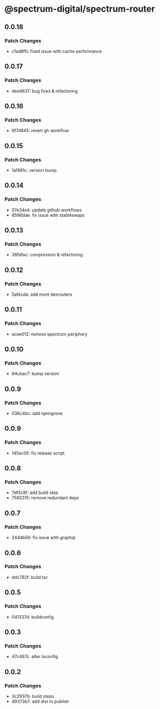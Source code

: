 # @spectrum-digital/spectrum-router

## 0.0.18

### Patch Changes

- c1ad8f0: fixed issue with cache performance

## 0.0.17

### Patch Changes

- dee4637: bug fixes & refactoring

## 0.0.16

### Patch Changes

- 6f7d845: revert gh workflow

## 0.0.15

### Patch Changes

- 1a1981c: version bump

## 0.0.14

### Patch Changes

- 07e34e4: update github workflows
- 8596dae: fix issue with stableswaps

## 0.0.13

### Patch Changes

- 36fdfac: compression & refactoring

## 0.0.12

### Patch Changes

- 5afecda: add more dexrouters

## 0.0.11

### Patch Changes

- acee012: remove spectrum-periphery

## 0.0.10

### Patch Changes

- 84cbac7: bump version

## 0.0.9

### Patch Changes

- 036c4bc: add npmignore

## 0.0.9

### Patch Changes

- 145ac05: fix release script

## 0.0.8

### Patch Changes

- 7df5c8f: add build step
- 7592315: remove redundant deps

## 0.0.7

### Patch Changes

- 244db56: fix issue with graphql

## 0.0.6

### Patch Changes

- ddc792f: build tsc

## 0.0.5

### Patch Changes

- 041337d: buildconfig

## 0.0.3

### Patch Changes

- 47c487c: alter tsconfig

## 0.0.2

### Patch Changes

- 3c2937b: build steps
- 49373b7: add dist to publish
